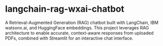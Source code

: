 # langchain-rag-wxai-chatbot
A Retrieval-Augmented Generation (RAG) chatbot built with LangChain, IBM watsonx.ai, and HuggingFace embeddings. This project leverages RAG architecture to enable accurate, context-aware responses from uploaded PDFs, combined with Streamlit for an interactive chat interface.
